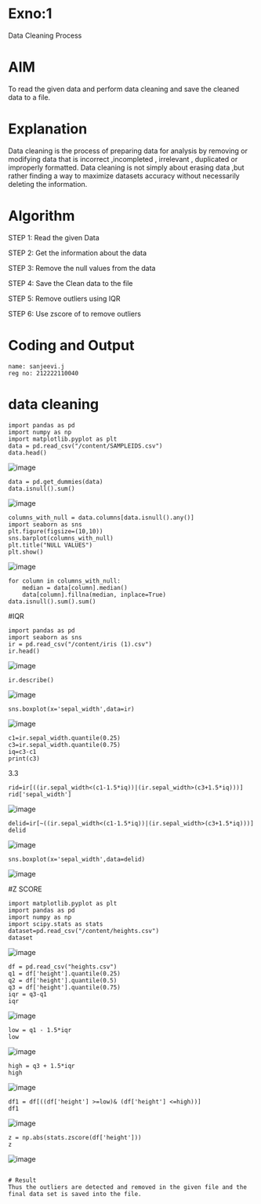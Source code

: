 # Exno:1
Data Cleaning Process

# AIM
To read the given data and perform data cleaning and save the cleaned data to a file.

# Explanation
Data cleaning is the process of preparing data for analysis by removing or modifying data that is incorrect ,incompleted , irrelevant , duplicated or improperly formatted. Data cleaning is not simply about erasing data ,but rather finding a way to maximize datasets accuracy without necessarily deleting the information.

# Algorithm
STEP 1: Read the given Data

STEP 2: Get the information about the data

STEP 3: Remove the null values from the data

STEP 4: Save the Clean data to the file

STEP 5: Remove outliers using IQR

STEP 6: Use zscore of to remove outliers

# Coding and Output
```
name: sanjeevi.j
reg no: 212222110040
```
# data cleaning
```
import pandas as pd
import numpy as np
import matplotlib.pyplot as plt
data = pd.read_csv("/content/SAMPLEIDS.csv")
data.head()
```
![image](https://github.com/jsanjeevi05/exno1/assets/121484976/167e21a6-b41e-4d8f-94c1-17f0b3c18bbb)
```
data = pd.get_dummies(data)
data.isnull().sum()
```
![image](https://github.com/jsanjeevi05/exno1/assets/121484976/2af926e6-0803-4ad1-81fa-d2b13c08805f)
```
columns_with_null = data.columns[data.isnull().any()]
import seaborn as sns
plt.figure(figsize=(10,10))
sns.barplot(columns_with_null)
plt.title("NULL VALUES")
plt.show()
```
![image](https://github.com/jsanjeevi05/exno1/assets/121484976/30770250-d3b6-4002-b2e5-a967739fdd4c)
```
for column in columns_with_null:
    median = data[column].median()  
    data[column].fillna(median, inplace=True)
data.isnull().sum().sum()
```
#IQR
```
import pandas as pd
import seaborn as sns
ir = pd.read_csv("/content/iris (1).csv")
ir.head()
```
![image](https://github.com/jsanjeevi05/exno1/assets/121484976/24a30842-fc6f-4152-a1f9-39634f82f649)
```
ir.describe()
```
![image](https://github.com/jsanjeevi05/exno1/assets/121484976/5b3762ea-fdf4-41bc-9951-ab865879de16)
```
sns.boxplot(x='sepal_width',data=ir)
```
![image](https://github.com/jsanjeevi05/exno1/assets/121484976/b84c9840-ac43-476d-982a-72d610ea4080)
```
c1=ir.sepal_width.quantile(0.25)
c3=ir.sepal_width.quantile(0.75)
iq=c3-c1
print(c3)
```
3.3
```
rid=ir[((ir.sepal_width<(c1-1.5*iq))|(ir.sepal_width>(c3+1.5*iq)))]
rid['sepal_width']
```
![image](https://github.com/jsanjeevi05/exno1/assets/121484976/6fbca869-432e-4713-a848-41577d82c9be)
```
delid=ir[~((ir.sepal_width<(c1-1.5*iq))|(ir.sepal_width>(c3+1.5*iq)))]
delid
```
![image](https://github.com/jsanjeevi05/exno1/assets/121484976/13104544-9ad2-44ef-951a-3c6383cf8163)
```
sns.boxplot(x='sepal_width',data=delid)
```
![image](https://github.com/jsanjeevi05/exno1/assets/121484976/64759be7-a1a6-4798-aa4d-2340091bc11f)

#Z SCORE
```
import matplotlib.pyplot as plt
import pandas as pd
import numpy as np
import scipy.stats as stats
dataset=pd.read_csv("/content/heights.csv")
dataset
```
![image](https://github.com/jsanjeevi05/exno1/assets/121484976/bb22b907-a354-4eb2-8d5d-4ffa388b2fc9)
```
df = pd.read_csv("heights.csv")
q1 = df['height'].quantile(0.25)
q2 = df['height'].quantile(0.5)
q3 = df['height'].quantile(0.75)
iqr = q3-q1
iqr
```
![image](https://github.com/jsanjeevi05/exno1/assets/121484976/0ac433c6-7baf-4d3c-a391-1d5a45765541)
```
low = q1 - 1.5*iqr
low
```
![image](https://github.com/jsanjeevi05/exno1/assets/121484976/1c9de67c-8389-4740-932b-80b2a7ac72a6)
```
high = q3 + 1.5*iqr
high
```
![image](https://github.com/jsanjeevi05/exno1/assets/121484976/bc39d9b0-cc11-4684-85a2-e813951cad5b)
```
df1 = df[((df['height'] >=low)& (df['height'] <=high))]
df1
```
![image](https://github.com/jsanjeevi05/exno1/assets/121484976/88e8b6c9-7ff4-40b9-8361-605eee9133c6)
```
z = np.abs(stats.zscore(df['height']))
z
```
![image](https://github.com/jsanjeevi05/exno1/assets/121484976/a8c40477-30c1-4935-8ae5-b1ceddf1bdb9)
```

# Result
Thus the outliers are detected and removed in the given file and the final data set is saved into the file.     
